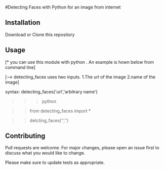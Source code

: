 

#Detecting Faces with Python for an image from internet

## Installation

Download or Clone this repository

## Usage

[* you can use this module with python . An example is hown below from command line]

[--> detecting_faces uses two inputs. 1.The url of the image 2.name of the image]

syntax: detecting_faces('url','arbitrary name')
>>> python


>> from detecting_faces import *

>> detcting_faces('','')


## Contributing
Pull requests are welcome. For major changes, please open an issue first to discuss what you would like to change.

Please make sure to update tests as appropriate.

